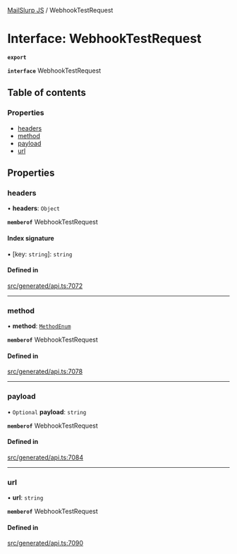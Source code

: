 [MailSlurp JS](../README.md) / WebhookTestRequest

# Interface: WebhookTestRequest

**`export`**

**`interface`** WebhookTestRequest

## Table of contents

### Properties

- [headers](WebhookTestRequest.md#headers)
- [method](WebhookTestRequest.md#method)
- [payload](WebhookTestRequest.md#payload)
- [url](WebhookTestRequest.md#url)

## Properties

### headers

• **headers**: `Object`

**`memberof`** WebhookTestRequest

#### Index signature

▪ [key: `string`]: `string`

#### Defined in

[src/generated/api.ts:7072](https://github.com/mailslurp/mailslurp-client/blob/5523864/src/generated/api.ts#L7072)

___

### method

• **method**: [`MethodEnum`](../enums/WebhookTestRequest.MethodEnum.md)

**`memberof`** WebhookTestRequest

#### Defined in

[src/generated/api.ts:7078](https://github.com/mailslurp/mailslurp-client/blob/5523864/src/generated/api.ts#L7078)

___

### payload

• `Optional` **payload**: `string`

**`memberof`** WebhookTestRequest

#### Defined in

[src/generated/api.ts:7084](https://github.com/mailslurp/mailslurp-client/blob/5523864/src/generated/api.ts#L7084)

___

### url

• **url**: `string`

**`memberof`** WebhookTestRequest

#### Defined in

[src/generated/api.ts:7090](https://github.com/mailslurp/mailslurp-client/blob/5523864/src/generated/api.ts#L7090)
